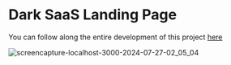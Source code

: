 # Dark SaaS Landing Page

You can follow along the entire development of this project <a href="https://www.youtube.com/watch?v=4k7IdSLxh6w" target="_blank">here</a>

![screencapture-localhost-3000-2024-07-27-02_05_04](https://github.com/user-attachments/assets/a6921839-a7d6-4abd-be18-41233a5c4bca)
